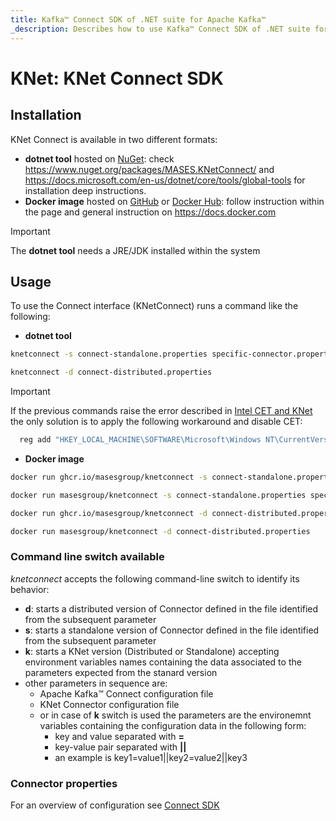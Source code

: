 ```yaml
---
title: Kafka™ Connect SDK of .NET suite for Apache Kafka™
_description: Describes how to use Kafka™ Connect SDK of .NET suite for Apache Kafka™
---
```


# KNet: KNet Connect SDK

## Installation

KNet Connect is available in two different formats:

- **dotnet tool** hosted on [NuGet](https://www.nuget.org/packages/MASES.KNetConnect/): check https://www.nuget.org/packages/MASES.KNetConnect/ and https://docs.microsoft.com/en-us/dotnet/core/tools/global-tools for installation deep instructions.
- **Docker image** hosted on [GitHub](https://github.com/masesgroup/KNet/pkgs/container/knetconnect) or [Docker Hub](https://hub.docker.com/repository/docker/masesgroup/knetconnect/general): follow instruction within the page and general instruction on https://docs.docker.com

> [!IMPORTANT]
> The **dotnet tool** needs a JRE/JDK installed within the system

## Usage

To use the Connect interface (KNetConnect) runs a command like the following:

- **dotnet tool**

```sh
knetconnect -s connect-standalone.properties specific-connector.properties
```

```sh
knetconnect -d connect-distributed.properties
```

> [!IMPORTANT]
> If the previous commands raise the error described in [Intel CET and KNet](usage.md#intel-cet-and-knet) the only solution is to apply the following workaround and disable CET:
> ```sh
> 	reg add "HKEY_LOCAL_MACHINE\SOFTWARE\Microsoft\Windows NT\CurrentVersion\Image File Execution Options\knetconnect.exe" /v MitigationOptions /t REG_BINARY /d "0000000000000000000000000000002000" /f
> ```

- **Docker image**

```sh
docker run ghcr.io/masesgroup/knetconnect -s connect-standalone.properties specific-connector.properties
```

```sh
docker run masesgroup/knetconnect -s connect-standalone.properties specific-connector.properties
```

```sh
docker run ghcr.io/masesgroup/knetconnect -d connect-distributed.properties
```

```sh
docker run masesgroup/knetconnect -d connect-distributed.properties
```

### Command line switch available

_knetconnect_ accepts the following command-line switch to identify its behavior:
- **d**: starts a distributed version of Connector defined in the file identified from the subsequent parameter
- **s**: starts a standalone version of Connector defined in the file identified from the subsequent parameter
- **k**: starts a KNet version (Distributed or Standalone) accepting environment variables names containing the data associated to the parameters expected from the stanard version
- other parameters in sequence are:
  - Apache Kafka™ Connect configuration file
  - KNet Connector configuration file
  - or in case of **k** switch is used the parameters are the environemnt variables containing the configuration data in the following form:
	- key and value separated with **=**
	- key-value pair separated with **||**
	- an example is key1=value1||key2=value2||key3
  
### Connector properties

For an overview of configuration see [Connect SDK](connectSDK.md)

